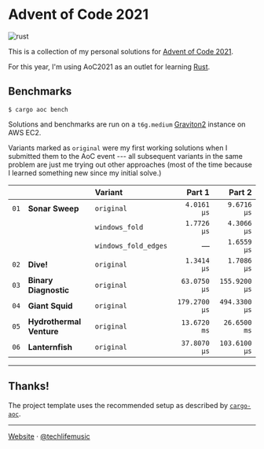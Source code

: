 # Advent of Code 2021

![rust](https://img.shields.io/badge/language-rust-0b7261?style=flat-square&logo=rust)

This is a collection of my personal solutions for [Advent of Code 2021][aoc2021].

For this year, I'm using AoC2021 as an outlet for learning [Rust][rust].

## Benchmarks

```shell
$ cargo aoc bench
```

Solutions and benchmarks are run on a `t6g.medium` [Graviton2][graviton2] instance on AWS EC2.

Variants marked as `original` were my first working solutions when I submitted them
to the AoC event --- all subsequent variants in the same problem are just me trying
out other approaches (most of the time because I learned something new since
my initial solve.)

|      |                          | Variant              |        Part 1 |        Part 2 |
| ---- | :----------------------- | :------------------- | ------------: | ------------: |
| `01` | **Sonar Sweep**          | `original`           |   `4.0161 μs` |   `9.6716 μs` |
|      |                          | `windows_fold`       |   `1.7726 μs` |   `4.3066 μs` |
|      |                          | `windows_fold_edges` |             — |   `1.6559 μs` |
| `02` | **Dive!**                | `original`           |   `1.3414 μs` |   `1.7086 μs` |
| `03` | **Binary Diagnostic**    | `original`           |  `63.0750 μs` | `155.9200 μs` |
| `04` | **Giant Squid**          | `original`           | `179.2700 μs` | `494.3300 μs` |
| `05` | **Hydrothermal Venture** | `original`           |  `13.6720 ms` |  `26.6500 ms` |
| `06` | **Lanternfish**          | `original`           |  `37.8070 μs` | `103.6100 μs` |



---

## Thanks!

The project template uses the recommended setup as described by [`cargo-aoc`][cargo-aoc].

---

[Website][website] &middot; [@techlifemusic][twitter]

[graviton2]: https://aws.amazon.com/ec2/graviton
[aoc2021]: https://adventofcode.com/2021
[rust]: https://rust-lang.org
[cargo-aoc]: https://github.com/gobanos/cargo-aoc
[website]: https://richardneililagan.com
[twitter]: https://twitter.com/techlifemusic
